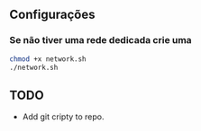 ## Configurações


### Se não tiver uma rede dedicada crie uma

```bash
chmod +x network.sh
./network.sh
```

## TODO
 - Add git cripty to repo.
